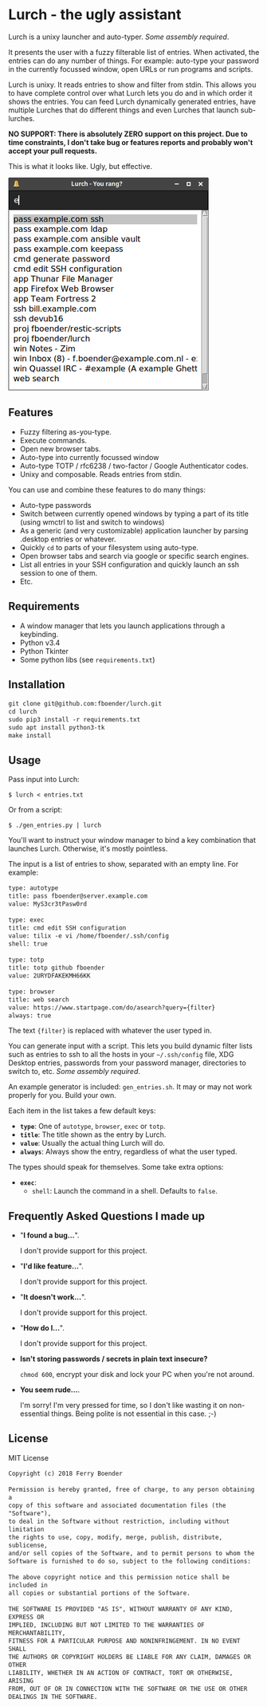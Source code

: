 # Lurch - the ugly assistant

Lurch is a unixy launcher and auto-typer. *Some assembly required*.

It presents the user with a fuzzy filterable list of entries. When activated,
the entries can do any number of things. For example: auto-type your password
in the currently focussed window, open URLs or run programs and scripts.

Lurch is unixy. It reads entries to show and filter from stdin. This allows
you to have complete control over what Lurch lets you do and in which order it
shows the entries. You can feed Lurch dynamically generated entries, have
multiple Lurches that do different things and even Lurches that launch
sub-lurches.

**NO SUPPORT: There is absolutely ZERO support on this project. Due to time
constraints, I don't take bug or features reports and probably won't accept
your pull requests.**

This is what it looks like. Ugly, but effective.

![](https://raw.githubusercontent.com/fboender/lurch/master/screenshot.png)

## Features

* Fuzzy filtering as-you-type.
* Execute commands.
* Open new browser tabs.
* Auto-type into currently focussed window
* Auto-type TOTP / rfc6238 / two-factor / Google Authenticator codes.
* Unixy and composable. Reads entries from stdin.

You can use and combine these features to do many things:

* Auto-type passwords
* Switch between currently opened windows by typing a part of its title (using
  wmctrl to list and switch to windows)
* As a generic (and very customizable) application launcher by parsing
  .desktop entries or whatever.
* Quickly `cd` to parts of your filesystem using auto-type.
* Open browser tabs and search via google or specific search engines.
* List all entries in your SSH configuration and quickly launch an ssh session
  to one of them.
* Etc.


## Requirements

* A window manager that lets you launch applications through a keybinding.
* Python v3.4
* Python Tkinter
* Some python libs (see `requirements.txt`)


## Installation

    git clone git@github.com:fboender/lurch.git
    cd lurch
    sudo pip3 install -r requirements.txt
    sudo apt install python3-tk
    make install


## Usage

Pass input into Lurch:

    $ lurch < entries.txt

Or from a script:

    $ ./gen_entries.py | lurch

You'll want to instruct your window manager to bind a key combination that
launches Lurch. Otherwise, it's mostly pointless.

The input is a list of entries to show, separated with an empty line. For
example:

    type: autotype
    title: pass fboender@server.example.com
    value: MyS3cr3tPasw0rd

    type: exec
    title: cmd edit SSH configuration
    value: tilix -e vi /home/fboender/.ssh/config
    shell: true

    type: totp
    title: totp github fboender
    value: 2URYDFAKEKMH66KK

    type: browser
    title: web search
    value: https://www.startpage.com/do/asearch?query={filter}
    always: true


The text `{filter}` is replaced with whatever the user typed in.


You can generate input with a script. This lets you build dynamic filter lists
such as entries to ssh to all the hosts in your `~/.ssh/config` file, XDG
Desktop entries, passwords from your password manager, directories to switch
to, etc. *Some assembly required*.

An example generator is included: `gen_entries.sh`. It may or may not work
properly for you. Build your own.

Each item in the list takes a few default keys:

* **`type`**: One of `autotype`, `browser`, `exec` or `totp`.
* **`title`**: The title shown as the entry by Lurch.
* **`value`**: Usually the actual thing Lurch will do.
* **`always`**: Always show the entry, regardless of what the user typed.

The types should speak for themselves. Some take extra options:

* **`exec`**:
    * `shell`: Launch the command in a shell. Defaults to `false`.

## Frequently Asked Questions I made up

* "**I found a bug...**".

    I don't provide support for this project.

* "**I'd like feature...**".

    I don't provide support for this project.

* "**It doesn't work...**".

    I don't provide support for this project.

* "**How do I...**".

    I don't provide support for this project.

* **Isn't storing passwords / secrets in plain text insecure?**

    `chmod 600`, encrypt your disk and lock your PC when you're not around.

* **You seem rude...**.

    I'm sorry! I'm very pressed for time, so I don't like wasting it on
    non-essential things. Being polite is not essential in this case. ;-)

## License

MIT License

    Copyright (c) 2018 Ferry Boender

    Permission is hereby granted, free of charge, to any person obtaining a
    copy of this software and associated documentation files (the "Software"),
    to deal in the Software without restriction, including without limitation
    the rights to use, copy, modify, merge, publish, distribute, sublicense,
    and/or sell copies of the Software, and to permit persons to whom the
    Software is furnished to do so, subject to the following conditions:

    The above copyright notice and this permission notice shall be included in
    all copies or substantial portions of the Software.

    THE SOFTWARE IS PROVIDED "AS IS", WITHOUT WARRANTY OF ANY KIND, EXPRESS OR
    IMPLIED, INCLUDING BUT NOT LIMITED TO THE WARRANTIES OF MERCHANTABILITY,
    FITNESS FOR A PARTICULAR PURPOSE AND NONINFRINGEMENT. IN NO EVENT SHALL
    THE AUTHORS OR COPYRIGHT HOLDERS BE LIABLE FOR ANY CLAIM, DAMAGES OR OTHER
    LIABILITY, WHETHER IN AN ACTION OF CONTRACT, TORT OR OTHERWISE, ARISING
    FROM, OUT OF OR IN CONNECTION WITH THE SOFTWARE OR THE USE OR OTHER
    DEALINGS IN THE SOFTWARE.

